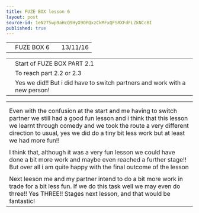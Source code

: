 ```yaml
---
title: FUZE BOX lesson 6
layout: post
source-id: 1eN275wp9aHcQ9HyX9OPQxzCkMFxQFSRXFdFLZkNCcBI
published: true
---
```

<table>
  <tr>
    <td></td>
    <td>FUZE BOX 6</td>
    <td></td>
    <td>13/11/16</td>
  </tr>
</table>


<table>
  <tr>
    <td></td>
    <td>Start of FUZE BOX PART 2.1</td>
  </tr>
  <tr>
    <td></td>
    <td>To reach part 2.2 or 2.3</td>
  </tr>
  <tr>
    <td></td>
    <td>Yes we did!! But i did have to switch partners and work with a new person!</td>
  </tr>
</table>


<table>
  <tr>
    <td></td>
  </tr>
  <tr>
    <td></td>
  </tr>
  <tr>
    <td>Even with the confusion at the start and me having to switch partner we still had a good fun lesson and i think that this lesson we learnt through comedy and we took the route a very different direction to usual, yes we did do a tiny bit less work but at least we had more fun!!</td>
  </tr>
  <tr>
    <td></td>
  </tr>
  <tr>
    <td>I think that, although it was a very fun lesson we could have done a bit more work and maybe even reached a further stage!! But over all i am quite happy with the final outcome of the lesson</td>
  </tr>
  <tr>
    <td></td>
  </tr>
  <tr>
    <td>Next leeson me and my partner intend to do a bit more work in trade for a bit less fun.
If we do this task well we may even do three!! Yes THREE!! Stages next lesson, and that would be fantastic!
</td>
  </tr>
</table>


